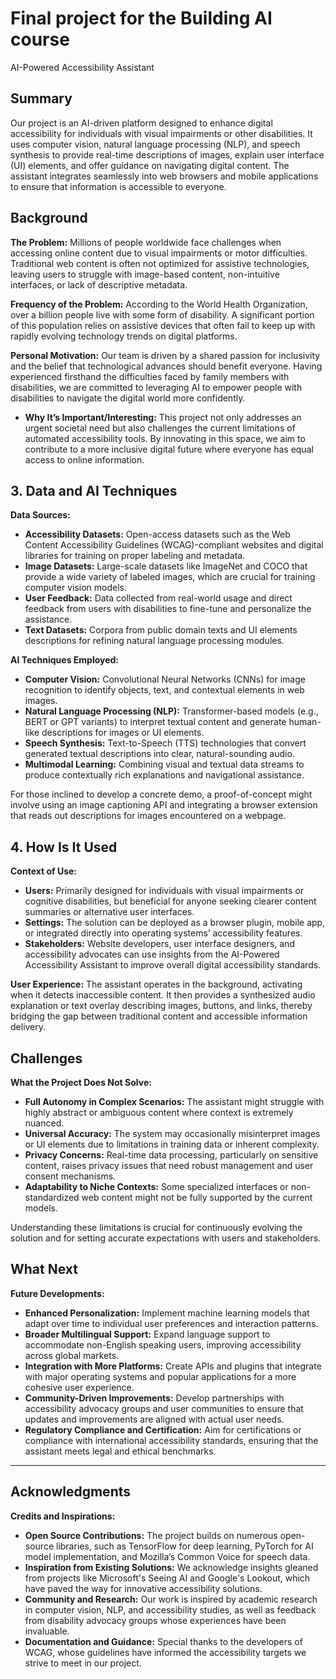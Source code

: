 <!-- This is the markdown template for the final project of the Building AI course, 
created by Reaktor Innovations and University of Helsinki. 
Copy the template, paste it to your GitHub README and edit! -->

# Final project for the Building AI course

AI-Powered Accessibility Assistant

## Summary

Our project is an AI-driven platform designed to enhance digital accessibility for individuals with visual impairments or other disabilities. It uses computer vision, natural language processing (NLP), and speech synthesis to provide real-time descriptions of images, explain user interface (UI) elements, and offer guidance on navigating digital content. The assistant integrates seamlessly into web browsers and mobile applications to ensure that information is accessible to everyone.


##  Background

**The Problem:**
Millions of people worldwide face challenges when accessing online content due to visual impairments or motor difficulties. Traditional web content is often not optimized for assistive technologies, leaving users to struggle with image-based content, non-intuitive interfaces, or lack of descriptive metadata.

 **Frequency of the Problem:**
  According to the World Health Organization, over a billion people live with some form of disability. A significant portion of this population relies on assistive devices that often fail to keep up with rapidly evolving technology trends on digital platforms.

 **Personal Motivation:**
  Our team is driven by a shared passion for inclusivity and the belief that technological advances should benefit everyone. Having experienced firsthand the difficulties faced by family members with disabilities, we are committed to leveraging AI to empower people with disabilities to navigate the digital world more confidently.

* **Why It’s Important/Interesting:**
  This project not only addresses an urgent societal need but also challenges the current limitations of automated accessibility tools. By innovating in this space, we aim to contribute to a more inclusive digital future where everyone has equal access to online information.


## 3. Data and AI Techniques

**Data Sources:**

* **Accessibility Datasets:** Open-access datasets such as the Web Content Accessibility Guidelines (WCAG)-compliant websites and digital libraries for training on proper labeling and metadata.
* **Image Datasets:** Large-scale datasets like ImageNet and COCO that provide a wide variety of labeled images, which are crucial for training computer vision models.
* **User Feedback:** Data collected from real-world usage and direct feedback from users with disabilities to fine-tune and personalize the assistance.
* **Text Datasets:** Corpora from public domain texts and UI elements descriptions for refining natural language processing modules.

**AI Techniques Employed:**

* **Computer Vision:**
  Convolutional Neural Networks (CNNs) for image recognition to identify objects, text, and contextual elements in web images.
* **Natural Language Processing (NLP):**
  Transformer-based models (e.g., BERT or GPT variants) to interpret textual content and generate human-like descriptions for images or UI elements.
* **Speech Synthesis:**
  Text-to-Speech (TTS) technologies that convert generated textual descriptions into clear, natural-sounding audio.
* **Multimodal Learning:**
  Combining visual and textual data streams to produce contextually rich explanations and navigational assistance.

For those inclined to develop a concrete demo, a proof-of-concept might involve using an image captioning API and integrating a browser extension that reads out descriptions for images encountered on a webpage.



## 4. How Is It Used

**Context of Use:**

* **Users:**
  Primarily designed for individuals with visual impairments or cognitive disabilities, but beneficial for anyone seeking clearer content summaries or alternative user interfaces.
* **Settings:**
  The solution can be deployed as a browser plugin, mobile app, or integrated directly into operating systems’ accessibility features.
* **Stakeholders:**
  Website developers, user interface designers, and accessibility advocates can use insights from the AI-Powered Accessibility Assistant to improve overall digital accessibility standards.

**User Experience:**
The assistant operates in the background, activating when it detects inaccessible content. It then provides a synthesized audio explanation or text overlay describing images, buttons, and links, thereby bridging the gap between traditional content and accessible information delivery.


## Challenges

**What the Project Does Not Solve:**

* **Full Autonomy in Complex Scenarios:**
  The assistant might struggle with highly abstract or ambiguous content where context is extremely nuanced.
* **Universal Accuracy:**
  The system may occasionally misinterpret images or UI elements due to limitations in training data or inherent complexity.
* **Privacy Concerns:**
  Real-time data processing, particularly on sensitive content, raises privacy issues that need robust management and user consent mechanisms.
* **Adaptability to Niche Contexts:**
  Some specialized interfaces or non-standardized web content might not be fully supported by the current models.

Understanding these limitations is crucial for continuously evolving the solution and for setting accurate expectations with users and stakeholders.



## What Next

**Future Developments:**

* **Enhanced Personalization:**
  Implement machine learning models that adapt over time to individual user preferences and interaction patterns.
* **Broader Multilingual Support:**
  Expand language support to accommodate non-English speaking users, improving accessibility across global markets.
* **Integration with More Platforms:**
  Create APIs and plugins that integrate with major operating systems and popular applications for a more cohesive user experience.
* **Community-Driven Improvements:**
  Develop partnerships with accessibility advocacy groups and user communities to ensure that updates and improvements are aligned with actual user needs.
* **Regulatory Compliance and Certification:**
  Aim for certifications or compliance with international accessibility standards, ensuring that the assistant meets legal and ethical benchmarks.

---

## Acknowledgments

**Credits and Inspirations:**

* **Open Source Contributions:**
  The project builds on numerous open-source libraries, such as TensorFlow for deep learning, PyTorch for AI model implementation, and Mozilla’s Common Voice for speech data.
* **Inspiration from Existing Solutions:**
  We acknowledge insights gleaned from projects like Microsoft's Seeing AI and Google's Lookout, which have paved the way for innovative accessibility solutions.
* **Community and Research:**
  Our work is inspired by academic research in computer vision, NLP, and accessibility studies, as well as feedback from disability advocacy groups whose experiences have been invaluable.
* **Documentation and Guidance:**
  Special thanks to the developers of WCAG, whose guidelines have informed the accessibility targets we strive to meet in our project.
 

